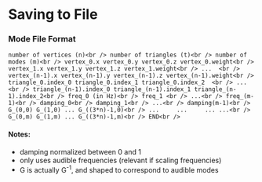 # Saving to File

### Mode File Format
`
number of vertices (n)<br />
number of triangles (t)<br />
number of modes (m)<br />
vertex_0.x vertex_0.y vertex_0.z vertex_0.weight<br />
vertex_1.x vertex_1.y vertex_1.z vertex_1.weight<br />
...  <br />
vertex_(n-1).x vertex_(n-1).y vertex_(n-1).z vertex_(n-1).weight<br />
triangle_0.index_0 triangle_0.index_1 triangle_0.index_2  <br />
...  <br />
triangle_(n-1).index_0 triangle_(n-1).index_1 triangle_(n-1).index_2<br />
freq_0 (in Hz)<br />
freq_1 <br />
...<br />
freq_(m-1)<br />
damping_0<br />
damping_1<br />
...<br />
damping(m-1)<br />
G_(0,0) G_(1,0) ... G_((3*n)-1,0)<br />
...     ...     ... ...<br />
G_(0,m) G_(1,m) ... G_((3*n)-1,m)<br />
END<br />
`

#### Notes:
* damping normalized between 0 and 1
* only uses audible frequencies (relevant if scaling frequencies)
* G is actually G<sup>-1</sup>, and shaped to correspond to audible modes
